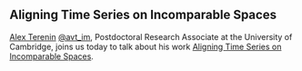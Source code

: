 ## Aligning Time Series on Incomparable Spaces

[Alex Terenin](https://avt.im/) [@avt_im](https://twitter.com/avt_im/), Postdoctoral Research Associate at the University of Cambridge, joins us today to talk about his work [Aligning Time Series on Incomparable Spaces](https://arxiv.org/abs/2006.12648).
